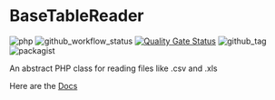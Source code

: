 # BaseTableReader

![php](https://img.shields.io/badge/php-%3E%3D%208.1-8892BF.svg)
![github_workflow_status](https://img.shields.io/github/actions/workflow/status/locr-company/php-base-table-reader/php-8.1.yml)
[![Quality Gate Status](https://sonarcloud.io/api/project_badges/measure?project=locr-company_php-base-table-reader&metric=alert_status)](https://sonarcloud.io/summary/new_code?id=locr-company_php-base-table-reader)
![github_tag](https://img.shields.io/github/v/tag/locr-company/php-base-table-reader)
![packagist](https://img.shields.io/packagist/v/locr-company/base-table-reader)

An abstract PHP class for reading files like .csv and .xls

Here are the [Docs](docs/phpdoc/markdown/Home.md)